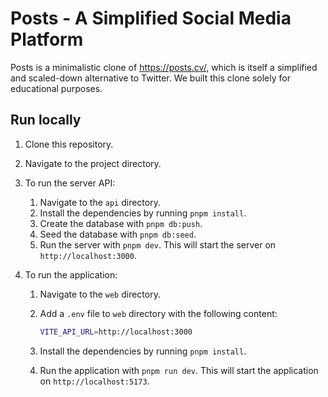 # Posts - A Simplified Social Media Platform

Posts is a minimalistic clone of <https://posts.cv/>, which is itself a simplified and scaled-down alternative to Twitter. We built this clone solely for educational purposes.

## Run locally

1. Clone this repository.

2. Navigate to the project directory.

3. To run the server API:

   1. Navigate to the `api` directory.
   2. Install the dependencies by running `pnpm install`.
   3. Create the database with `pnpm db:push`.
   4. Seed the database with `pnpm db:seed`.
   5. Run the server with `pnpm dev`. This will start the server on `http://localhost:3000`.

4. To run the application:

   1. Navigate to the `web` directory.
   2. Add a `.env` file to `web` directory with the following content:

        ```bash
        VITE_API_URL=http://localhost:3000
        ```

   3. Install the dependencies by running `pnpm install`.
   4. Run the application with `pnpm run dev`. This will start the application on `http://localhost:5173`.
